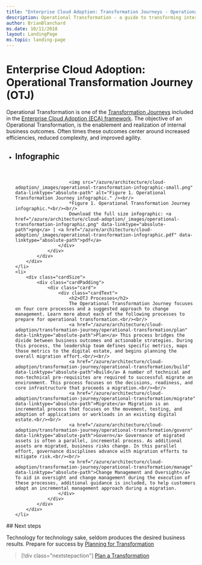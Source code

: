 ```yaml
---
title: "Enterprise Cloud Adoption: Transformation Journeys - Operational Transformation"
description: Operational Transformation - a guide to transforming internal operations - IT, Finance, and beyond
author: BrianBlanchard
ms.date: 10/11/2018
layout: LandingPage
ms.topic: landing-page
---
```


# Enterprise Cloud Adoption: Operational Transformation Journey (OTJ)

Operational Transformation is one of the [Transformation Journeys](../overview.md) included in the [Enterprise Cloud Adoption (ECA) framework](../../overview.md). The objective of an Operational Transformation, is the enablement and realization of internal business outcomes. Often times these outcomes center around increased efficiencies, reduced complexity, and improved agility.

<ul class="panelContent cardsL">
    <li>
        <div class="cardSize">
            <div class="cardPadding">
                <div class="card">
                    <div class="cardText">
                        <h2>Infographic</h2><br/>
                        
                        <img src="/azure/architecture/cloud-adoption/_images/operational-transformation-infographic-small.png"  data-linktype="absolute-path" alt="Figure 1. Operational Transformation Journey infographic." /><br/>
                        *Figure 1. Operational Transformation Journey infographic.*<br/><br/>
                        Download the full size infographic: <a href="/azure/architecture/cloud-adoption/_images/operational-transformation-infographic.png" data-linktype="absolute-path">png</a> | <a href="/azure/architecture/cloud-adoption/_images/operational-transformation-infographic.pdf" data-linktype="absolute-path">pdf</a>
                    </div>
                </div>
            </div>
        </div>
    </li>
    <li>
        <div class="cardSize">
            <div class="cardPadding">
                <div class="card">
                    <div class="cardText">
                        <h2>OTJ Processes</h2>
                        The Operational Transformation Journey focuses on four core processes and a suggested approach to change management. Learn more about each of the following processes to prepare for operational transformation.<br/><br/>
                        <a href="/azure/architecture/cloud-adoption/transformation-journey/operational-transformation/plan" data-linktype="absolute-path">Plan</a> This process bridges the divide between business outcomes and actionable strategies. During this process, the leadership team defines specific metrics, maps those metrics to the digital estate, and begins planning the overall migration effort.<br/><br/>
                        <a href="/azure/architecture/cloud-adoption/transformation-journey/operational-transformation/build" data-linktype="absolute-path">Build</a> A number of technical and non-technical pre-requisites are required to successful migrate an environment. This process focuses on the decisions, readiness, and core infrastructure that proceeds a migration.<br/><br/>
                        <a href="/azure/architecture/cloud-adoption/transformation-journey/operational-transformation/migrate" data-linktype="absolute-path">Migrate</a> Migration is an incremental process that focuses on the movement, testing, and adoption of applications or workloads in an existing digital estate.<br/><br/>
                        <a href="/azure/architecture/cloud-adoption/transformation-journey/operational-transformation/govern" data-linktype="absolute-path">Govern</a> Governance of migrated assets is often a parallel, incremental process. As additional assets are migrated, business risks change. In this parallel effort, governance disciplines advance with migration efforts to mitigate risk.<br/><br/>
                        <a href="/azure/architecture/cloud-adoption/transformation-journey/operational-transformation/manage" data-linktype="absolute-path">Change Management and Oversight</a> To aid in oversight and change management during the execution of these processes, additional guidance is included, to help customers adopt an incremental management approach during a migration.
                    </div>
                </div>
            </div>
        </div>
    </li>
</ul>
## Next steps

Technology for technology sake, seldom produces the desired business results. Prepare for success by [Planning for Transformation](plan.md)

> [!div class="nextstepaction"]
> [Plan a Transformation](plan.md)